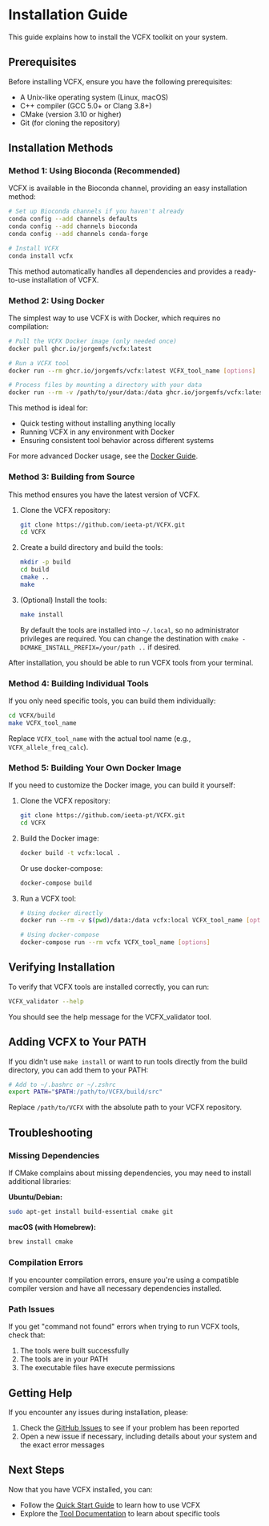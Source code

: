 # Installation Guide

This guide explains how to install the VCFX toolkit on your system.

## Prerequisites

Before installing VCFX, ensure you have the following prerequisites:

- A Unix-like operating system (Linux, macOS)
- C++ compiler (GCC 5.0+ or Clang 3.8+)
- CMake (version 3.10 or higher)
- Git (for cloning the repository)

## Installation Methods

### Method 1: Using Bioconda (Recommended)

VCFX is available in the Bioconda channel, providing an easy installation method:

```bash
# Set up Bioconda channels if you haven't already
conda config --add channels defaults
conda config --add channels bioconda
conda config --add channels conda-forge

# Install VCFX
conda install vcfx
```

This method automatically handles all dependencies and provides a ready-to-use installation of VCFX.

### Method 2: Using Docker

The simplest way to use VCFX is with Docker, which requires no compilation:

```bash
# Pull the VCFX Docker image (only needed once)
docker pull ghcr.io/jorgemfs/vcfx:latest

# Run a VCFX tool
docker run --rm ghcr.io/jorgemfs/vcfx:latest VCFX_tool_name [options]

# Process files by mounting a directory with your data
docker run --rm -v /path/to/your/data:/data ghcr.io/jorgemfs/vcfx:latest 'cat /data/input.vcf | VCFX_tool_name > /data/output.tsv'
```

This method is ideal for:
- Quick testing without installing anything locally
- Running VCFX in any environment with Docker
- Ensuring consistent tool behavior across different systems

For more advanced Docker usage, see the [Docker Guide](docker.md).

### Method 3: Building from Source

This method ensures you have the latest version of VCFX.

1. Clone the VCFX repository:

   ```bash
   git clone https://github.com/ieeta-pt/VCFX.git
   cd VCFX
   ```

2. Create a build directory and build the tools:

   ```bash
   mkdir -p build
   cd build
   cmake ..
   make
   ```

3. (Optional) Install the tools:
   ```bash
   make install
   ```

   By default the tools are installed into `~/.local`, so no administrator
   privileges are required. You can change the destination with
   `cmake -DCMAKE_INSTALL_PREFIX=/your/path ..` if desired.

After installation, you should be able to run VCFX tools from your terminal.

### Method 4: Building Individual Tools

If you only need specific tools, you can build them individually:

```bash
cd VCFX/build
make VCFX_tool_name
```

Replace `VCFX_tool_name` with the actual tool name (e.g., `VCFX_allele_freq_calc`).

### Method 5: Building Your Own Docker Image

If you need to customize the Docker image, you can build it yourself:

1. Clone the VCFX repository:

   ```bash
   git clone https://github.com/ieeta-pt/VCFX.git
   cd VCFX
   ```

2. Build the Docker image:

   ```bash
   docker build -t vcfx:local .
   ```

   Or use docker-compose:

   ```bash
   docker-compose build
   ```

3. Run a VCFX tool:

   ```bash
   # Using docker directly
   docker run --rm -v $(pwd)/data:/data vcfx:local VCFX_tool_name [options]
   
   # Using docker-compose
   docker-compose run --rm vcfx VCFX_tool_name [options]
   ```

## Verifying Installation

To verify that VCFX tools are installed correctly, you can run:

```bash
VCFX_validator --help
```

You should see the help message for the VCFX_validator tool.

## Adding VCFX to Your PATH

If you didn't use `make install` or want to run tools directly from the build directory, you can add them to your PATH:

```bash
# Add to ~/.bashrc or ~/.zshrc
export PATH="$PATH:/path/to/VCFX/build/src"
```

Replace `/path/to/VCFX` with the absolute path to your VCFX repository.

## Troubleshooting

### Missing Dependencies

If CMake complains about missing dependencies, you may need to install additional libraries:

**Ubuntu/Debian:**
```bash
sudo apt-get install build-essential cmake git
```

**macOS (with Homebrew):**
```bash
brew install cmake
```

### Compilation Errors

If you encounter compilation errors, ensure you're using a compatible compiler version and have all necessary dependencies installed.

### Path Issues

If you get "command not found" errors when trying to run VCFX tools, check that:

1. The tools were built successfully
2. The tools are in your PATH
3. The executable files have execute permissions

## Getting Help

If you encounter any issues during installation, please:

1. Check the [GitHub Issues](https://github.com/ieeta-pt/VCFX/issues) to see if your problem has been reported
2. Open a new issue if necessary, including details about your system and the exact error messages

## Next Steps

Now that you have VCFX installed, you can:

- Follow the [Quick Start Guide](quickstart.md) to learn how to use VCFX
- Explore the [Tool Documentation](tools_overview.md) to learn about specific tools 